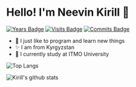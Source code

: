 # Hello! I'm Neevin Kirill 👋

[![Years Badge](https://badges.pufler.dev/years/neevink)](https://badges.pufler.dev)
[![Visits Badge](https://badges.pufler.dev/visits/neevink/neevink)](https://badges.pufler.dev)
[![Commits Badge](https://badges.pufler.dev/commits/monthly/neevink)](https://badges.pufler.dev)

- 💬 I just like to program and learn new things
- ✨ I am from Kyrgyzstan
- 🔭 I currently study at ITMO University


![Top Langs](https://github-readme-stats.vercel.app/api/top-langs/?username=neevink)

![Kirill's github stats](https://github-readme-stats.vercel.app/api?username=neevink&show_icons=true)

<!--
**neevink/neevink** is a ✨ _special_ ✨ repository because its `README.md` (this file) appears on your GitHub profile.
Here are some ideas to get you started:
- 🔭 I’m currently working on ...
- 🌱 I’m currently learning ...
- 👯 I’m looking to collaborate on ...
- 🤔 I’m looking for help with ...
- 💬 Ask me about ...
- 📫 How to reach me: ...
- 😄 Pronouns: ...
- ⚡ Fun fact: ...
-->
